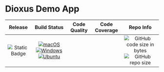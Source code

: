 # Dioxus Demo App

| Release | Build Status | Code Quality | Code Coverage | Repo Info
| :---: | :---: | :---: | :---: | :---: |
| ![Static Badge](https://img.shields.io/badge/Version-dev-blue) | [![macOS](https://github.com/SlavaMelanko/DioxusDemoApp/actions/workflows/macos.yml/badge.svg)](https://github.com/SlavaMelanko/DioxusDemoApp/actions/workflows/macos.yml) [![Windows](https://github.com/SlavaMelanko/DioxusDemoApp/actions/workflows/windows.yml/badge.svg)](https://github.com/SlavaMelanko/DioxusDemoApp/actions/workflows/windows.yml) [![Ubuntu](https://github.com/SlavaMelanko/DioxusDemoApp/actions/workflows/ubuntu.yml/badge.svg)](https://github.com/SlavaMelanko/DioxusDemoApp/actions/workflows/ubuntu.yml) |  |  | ![GitHub code size in bytes](https://img.shields.io/github/languages/code-size/SlavaMelanko/DioxusDemoApp?label=Code%20Size) ![GitHub repo size](https://img.shields.io/github/repo-size/SlavaMelanko/DioxusDemoApp?label=Repo%20Size) |
